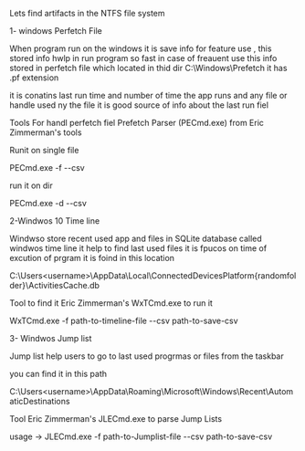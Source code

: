 Lets find artifacts in the NTFS file system

1- windows Perfetch File 

  When program run on the windows it is save info for feature
  use , this stored info hwlp in run program so fast in case
  of freauent use this info stored in perfetch file which located 
  in thid dir C:\Windows\Prefetch it has .pf extension 
  
  it is conatins last run time and  number of time the app runs 
  and any file or handle used ny the file  it is good source of info
  about the last run fiel 
  
  Tools For handl perfetch fiel 
  Prefetch Parser (PECmd.exe) from Eric Zimmerman's tools
  
  Runit on single file
  
  PECmd.exe -f <path-to-Prefetch-files> --csv <path-to-save-csv>
  
  run it on dir 
  
  PECmd.exe -d <path-to-Prefetch-directory> --csv <path-to-save-csv>
  

2-Windwos 10 Time line  
  
  Windwso store recent used app and files in SQLite database 
  called windwos time line  it help to find last used files 
  it is fpucos on time of excution of prgram it is foind
  in this location
  
  C:\Users\<username>\AppData\Local\ConnectedDevicesPlatform\{randomfolder}\ActivitiesCache.db
  
  Tool to find it  Eric Zimmerman's WxTCmd.exe
  to run it 
  
  WxTCmd.exe -f path-to-timeline-file --csv path-to-save-csv
  
3- Windwos Jump list 
   
   Jump list help users to go to last used progrmas or files
   from the taskbar 
   
   you can find it in this path
  
   C:\Users\<username>\AppData\Roaming\Microsoft\Windows\Recent\AutomaticDestinations
  
  Tool Eric Zimmerman's JLECmd.exe to parse Jump Lists
  
  usage -> JLECmd.exe -f path-to-Jumplist-file --csv path-to-save-csv
  
  
  

